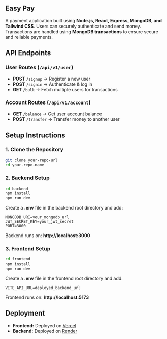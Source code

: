 ## Easy Pay  

A payment application built using **Node.js, React, Express, MongoDB, and Tailwind CSS**. Users can securely authenticate and send money. Transactions are handled using **MongoDB transactions** to ensure secure and reliable payments.  

## API Endpoints  

### User Routes (`/api/v1/user`)  
- **POST** `/signup` → Register a new user  
- **POST** `/signin` → Authenticate & log in  
- **GET** `/bulk` → Fetch multiple users for transactions  

### Account Routes (`/api/v1/account`)  
- **GET** `/balance` → Get user account balance  
- **POST** `/transfer` → Transfer money to another user  

## Setup Instructions  

### 1. Clone the Repository  
```sh
git clone your-repo-url
cd your-repo-name
```

### 2. Backend Setup  
```sh
cd backend
npm install
npm run dev
```
Create a **.env** file in the backend root directory and add:  
```
MONGODB_URI=your_mongodb_url
JWT_SECRET_KEY=your_jwt_secret
PORT=3000
```
Backend runs on: **http://localhost:3000**  

### 3. Frontend Setup  
```sh
cd frontend
npm install
npm run dev
```
Create a **.env** file in the frontend root directory and add:  
```
VITE_API_URL=deployed_backend_url
```
Frontend runs on: **http://localhost:5173**  

## Deployment  
- **Frontend:** Deployed on [Vercel](your-vercel-url)  
- **Backend:** Deployed on [Render](your-render-url)  

